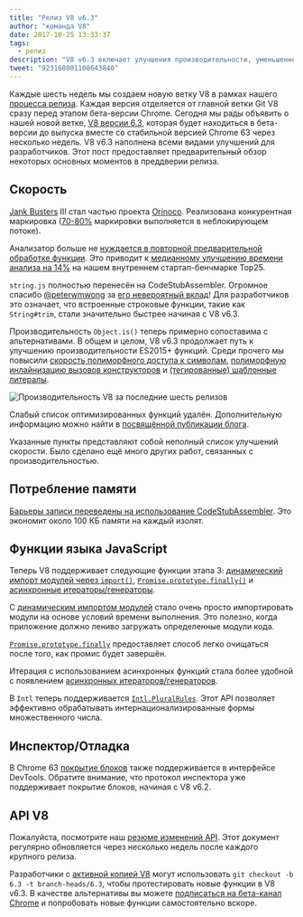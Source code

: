 ```yaml
---
title: "Релиз V8 v6.3"
author: "команда V8"
date: 2017-10-25 13:33:37
tags:
  - релиз
description: "V8 v6.3 включает улучшения производительности, уменьшенное потребление памяти и поддержку новых функций языка JavaScript."
tweet: "923168001108643840"
---
```

Каждые шесть недель мы создаем новую ветку V8 в рамках нашего [процесса релиза](/docs/release-process). Каждая версия отделяется от главной ветки Git V8 сразу перед этапом бета-версии Chrome. Сегодня мы рады объявить о нашей новой ветке, [V8 версии 6.3](https://chromium.googlesource.com/v8/v8.git/+log/branch-heads/6.3), которая будет находиться в бета-версии до выпуска вместе со стабильной версией Chrome 63 через несколько недель. V8 v6.3 наполнена всеми видами улучшений для разработчиков. Этот пост предоставляет предварительный обзор некоторых основных моментов в преддверии релиза.

<!--truncate-->
## Скорость

[Jank Busters](/blog/jank-busters) III стал частью проекта [Orinoco](/blog/orinoco). Реализована конкурентная маркировка ([70-80%](https://chromeperf.appspot.com/report?sid=612eec65c6f5c17528f9533349bad7b6f0020dba595d553b1ea6d7e7dcce9984) маркировки выполняется в неблокирующем потоке).

Анализатор больше не [нуждается в повторной предварительной обработке функции](https://docs.google.com/document/d/1TqpdGeLmURL2gc18s6PwNeyZOvayQJtJ16TCn0BEt48/edit#heading=h.un2pnqwbiw11). Это приводит к [медианному улучшению времени анализа на 14%](https://docs.google.com/document/d/1TqpdGeLmURL2gc18s6PwNeyZOvayQJtJ16TCn0BEt48/edit#heading=h.dvuo4tqnsmml) на нашем внутреннем стартап-бенчмарке Top25.

`string.js` полностью перенесён на CodeStubAssembler. Огромное спасибо [@peterwmwong](https://twitter.com/peterwmwong) за [его невероятный вклад](https://chromium-review.googlesource.com/q/peter.wm.wong)! Для разработчиков это означает, что встроенные строковые функции, такие как `String#trim`, стали значительно быстрее начиная с V8 v6.3.

Производительность `Object.is()` теперь примерно сопоставима с альтернативами. В общем и целом, V8 v6.3 продолжает путь к улучшению производительности ES2015+ функций. Среди прочего мы повысили [скорость полиморфного доступа к символам](https://bugs.chromium.org/p/v8/issues/detail?id=6367), [полиморфную инлайнизацию вызовов конструкторов](https://bugs.chromium.org/p/v8/issues/detail?id=6885) и [(тегированные) шаблонные литералы](https://pasteboard.co/GLYc4gt.png).

![Производительность V8 за последние шесть релизов](/_img/v8-release-63/ares6.svg)

Слабый список оптимизированных функций удалён. Дополнительную информацию можно найти в [посвящённой публикации блога](/blog/lazy-unlinking).

Указанные пункты представляют собой неполный список улучшений скорости. Было сделано ещё много других работ, связанных с производительностью.

## Потребление памяти

[Барьеры записи переведены на использование CodeStubAssembler](https://chromium.googlesource.com/v8/v8/+/dbfdd4f9e9741df0a541afdd7516a34304102ee8). Это экономит около 100 КБ памяти на каждый изолят.

## Функции языка JavaScript

Теперь V8 поддерживает следующие функции этапа 3: [динамический импорт модулей через `import()`](/features/dynamic-import), [`Promise.prototype.finally()`](/features/promise-finally) и [асинхронные итераторы/генераторы](https://github.com/tc39/proposal-async-iteration).

С [динамическим импортом модулей](/features/dynamic-import) стало очень просто импортировать модули на основе условий времени выполнения. Это полезно, когда приложение должно лениво загружать определенные модули кода.

[`Promise.prototype.finally`](/features/promise-finally) предоставляет способ легко очищаться после того, как промис будет завершён.

Итерация с использованием асинхронных функций стала более удобной с появлением [асинхронных итераторов/генераторов](https://github.com/tc39/proposal-async-iteration).

В `Intl` теперь поддерживается [`Intl.PluralRules`](/features/intl-pluralrules). Этот API позволяет эффективно обрабатывать интернационализированные формы множественного числа.

## Инспектор/Отладка

В Chrome 63 [покрытие блоков](https://docs.google.com/presentation/d/1IFqqlQwJ0of3NuMvcOk-x4P_fpi1vJjnjGrhQCaJkH4/edit#slide=id.g271d6301ff_0_44) также поддерживается в интерфейсе DevTools. Обратите внимание, что протокол инспектора уже поддерживает покрытие блоков, начиная с V8 v6.2.

## API V8

Пожалуйста, посмотрите наш [резюме изменений API](https://docs.google.com/document/d/1g8JFi8T_oAE_7uAri7Njtig7fKaPDfotU6huOa1alds/edit). Этот документ регулярно обновляется через несколько недель после каждого крупного релиза.

Разработчики с [активной копией V8](/docs/source-code#using-git) могут использовать `git checkout -b 6.3 -t branch-heads/6.3`, чтобы протестировать новые функции в V8 v6.3. В качестве альтернативы вы можете [подписаться на бета-канал Chrome](https://www.google.com/chrome/browser/beta.html) и попробовать новые функции самостоятельно вскоре.
